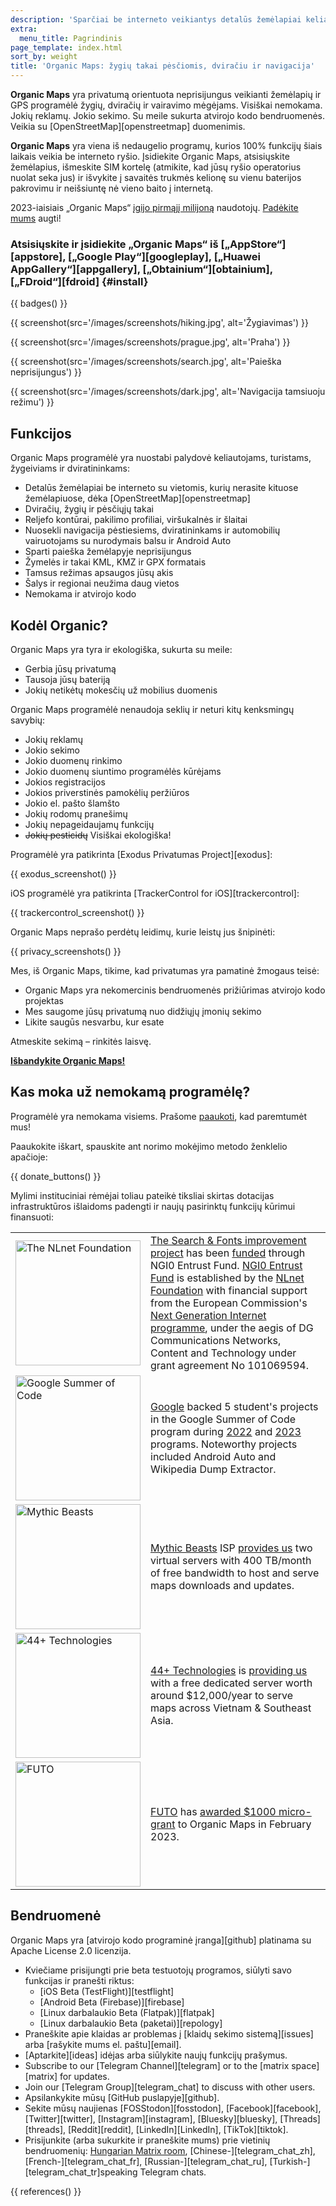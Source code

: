 ```yaml
---
description: 'Sparčiai be interneto veikiantys detalūs žemėlapiai keliautojams, turistams, vairuotojams, žygeiviams ir dviratininkams, sukurti MapsWithMe (Maps.Me) programėlės įkūrėjų.'
extra:
  menu_title: Pagrindinis
page_template: index.html
sort_by: weight
title: 'Organic Maps: žygių takai pėsčiomis, dviračiu ir navigacija'
---
```


**Organic Maps** yra privatumą orientuota neprisijungus veikianti žemėlapių ir GPS programėlė žygių, dviračių ir vairavimo mėgėjams. Visiškai nemokama. Jokių reklamų. Jokio sekimo. Su meile sukurta atvirojo kodo bendruomenės. Veikia su [OpenStreetMap][openstreetmap] duomenimis.

**Organic Maps** yra viena iš nedaugelio programų, kurios 100% funkcijų šiais laikais veikia be interneto ryšio. Įsidiekite Organic Maps, atsisiųskite žemėlapius, išmeskite SIM kortelę (atmikite, kad jūsų ryšio operatorius nuolat seka jus) ir išvykite į savaitės trukmės kelionę su vienu baterijos pakrovimu ir neišsiuntę nė vieno baito į internetą.

2023-iaisiais „Organic Maps“ [įgijo pirmąjį milijoną](@/news/2023-12-23/281/index.md) naudotojų. [Padėkite mums](@/donate/index.md) augti!

### Atsisiųskite ir įsidiekite „Organic Maps“ iš [„AppStore“][appstore], [„Google Play“][googleplay], [„Huawei AppGallery“][appgallery], [„Obtainium“][obtainium], [„FDroid“][fdroid] {#install}

{{ badges() }}

{{ screenshot(src='/images/screenshots/hiking.jpg', alt='Žygiavimas') }}

{{ screenshot(src='/images/screenshots/prague.jpg', alt='Praha') }}

{{ screenshot(src='/images/screenshots/search.jpg', alt='Paieška
neprisijungus') }}

{{ screenshot(src='/images/screenshots/dark.jpg', alt='Navigacija tamsiuoju
režimu') }}

## Funkcijos

Organic Maps programėlė yra nuostabi palydovė keliautojams, turistams,
žygeiviams ir dviratininkams:

- Detalūs žemėlapiai be interneto su vietomis, kurių nerasite kituose
  žemėlapiuose, dėka [OpenStreetMap][openstreetmap]
- Dviračių, žygių ir pėsčiųjų takai
- Reljefo kontūrai, pakilimo profiliai, viršukalnės ir šlaitai
- Nuosekli navigacija pėstiesiems, dviratininkams ir automobilių
  vairuotojams su nurodymais balsu ir Android Auto
- Sparti paieška žemėlapyje neprisijungus
- Žymelės ir takai KML, KMZ ir GPX formatais
- Tamsus režimas apsaugos jūsų akis
- Šalys ir regionai neužima daug vietos
- Nemokama ir atvirojo kodo

## Kodėl Organic?

Organic Maps yra tyra ir ekologiška, sukurta su meile:

- Gerbia jūsų privatumą
- Tausoja jūsų bateriją
- Jokių netikėtų mokesčių už mobilius duomenis

Organic Maps programėlė nenaudoja seklių ir neturi kitų kenksmingų savybių:

- Jokių reklamų
- Jokio sekimo
- Jokio duomenų rinkimo
- Jokio duomenų siuntimo programėlės kūrėjams
- Jokios registracijos
- Jokios priverstinės pamokėlių peržiūros
- Jokio el. pašto šlamšto
- Jokių rodomų pranešimų
- Jokių nepageidaujamų funkcijų
- ~~Jokių pesticidų~~ Visiškai ekologiška!

Programėlė yra patikrinta [Exodus Privatumas Project][exodus]:

{{ exodus_screenshot() }}

iOS programėlė yra patikrinta [TrackerControl for iOS][trackercontrol]:

{{ trackercontrol_screenshot() }}

Organic Maps neprašo perdėtų leidimų, kurie leistų jus šnipinėti:

{{ privacy_screenshots() }}

Mes, iš Organic Maps, tikime, kad privatumas yra pamatinė žmogaus teisė:

- Organic Maps yra nekomercinis bendruomenės prižiūrimas atvirojo kodo
  projektas
- Mes saugome jūsų privatumą nuo didžiųjų įmonių sekimo
- Likite saugūs nesvarbu, kur esate

Atmeskite sekimą – rinkitės laisvę.

**[Išbandykite Organic Maps!](#install)**

## Kas moka už nemokamą programėlę?

Programėlė yra nemokama visiems. Prašome [paaukoti](@/donate/index.md), kad
paremtumėt mus!

Paaukokite iškart, spauskite ant norimo mokėjimo metodo ženklelio apačioje:

{{ donate_buttons() }}

Mylimi instituciniai rėmėjai toliau pateikė tiksliai skirtas dotacijas infrastruktūros išlaidoms padengti ir naujų pasirinktų funkcijų kūrimui finansuoti:

<table style="border-spacing: 20px">
  <tr>
    <td>
      <a href="https://nlnet.nl/"><img src="{{ base_url() }}/sponsors/nlnet.svg" alt="The NLnet Foundation" width="200px"></a>
    </td>
    <td>
      <a href="https://github.com/organicmaps/organicmaps/milestone/7">The Search & Fonts improvement project</a> has been <a href="https://nlnet.nl/project/OrganicMaps/">funded</a> through NGI0 Entrust Fund. <a href="https://nlnet.nl/entrust/">NGI0 Entrust Fund</a> is established by the <a href="https://nlnet.nl/">NLnet Foundation</a> with financial support from the European Commission's <a href="https://www.ngi.eu/">Next Generation Internet programme</a>, under the aegis of DG Communications Networks, Content and Technology under grant agreement No 101069594.
    </td>
  </tr>
  <tr>
    <td>
      <a href="https://summerofcode.withgoogle.com/"><img src="{{ base_url() }}/sponsors/gsoc.svg" alt="Google Summer of Code" width="200px"></a>
    </td>
    <td>
      <a href="https://summerofcode.withgoogle.com/">Google</a> backed 5 student's projects in the Google Summer of Code program during <a href="https://summerofcode.withgoogle.com/programs/2022/organizations/organic-maps">2022</a> and <a href="https://summerofcode.withgoogle.com/programs/2023/organizations/organic-maps">2023</a> programs. Noteworthy projects included Android Auto and Wikipedia Dump Extractor.
    </td>
  </tr>
  <tr>
    <td>
      <a href="https://www.mythic-beasts.com/"><img src="{{ base_url() }}/sponsors/mythic-beasts.png" alt="Mythic Beasts" width="200px"></a>
    </td>
    <td>
      <a href="https://www.mythic-beasts.com/">Mythic Beasts</a> ISP <a href="https://www.mythic-beasts.com/blog/2021/10/06/improving-the-world-bit-by-expensive-bit/">provides us</a> two virtual servers with 400 TB/month of free bandwidth to host and serve maps downloads and updates.
    </td>
  </tr>
  <tr>
    <td>
      <a href="https://44plus.vn"><img src="{{ base_url() }}/sponsors/44plus.svg" alt="44+ Technologies" width="200px"></a>
    </td>
    <td>
      <a href="https://44plus.vn">44+ Technologies</a> is <a href="https://44plus.vn/organicmaps">providing us </a>with a free dedicated server worth around $12,000/year to serve maps across Vietnam & Southeast Asia.
    </td>
  </tr>
  <tr>
    <td>
      <a href="https://futo.org"><img src="{{ base_url() }}/sponsors/futo.svg" alt="FUTO" width="200px"></a>
    </td>
    <td>
      <a href="https://futo.org">FUTO</a> has <a href="https://www.youtube.com/watch?v=fJJclgBHrEw">awarded $1000 micro-grant</a> to Organic Maps in February 2023.
    </td>
  </tr>
</table>

## Bendruomenė

Organic Maps yra [atvirojo kodo programinė įranga][github] platinama su
Apache License 2.0 licenzija.

- Kviečiame prisijungti prie beta testuotojų programos, siūlyti savo
  funkcijas ir pranešti riktus:
  * [iOS Beta (TestFlight)][testflight]
  * [Android Beta (Firebase)][firebase]
  * [Linux darbalaukio Beta (Flatpak)][flatpak]
  * [Linux darbalaukio Beta (paketai)][repology]
- Praneškite apie klaidas ar problemas į [klaidų sekimo sistemą][issues] arba [rašykite mums el. paštu][email].
- [Aptarkite][ideas] idėjas arba siūlykite naujų funkcijų prašymus.
- Subscribe to our [Telegram Channel][telegram] or to the [matrix
  space][matrix] for updates.
- Join our [Telegram Group][telegram_chat] to discuss with other users.
- Apsilankykite mūsų [GitHub puslapyje][github].
- Sekite mūsų naujienas [FOSStodon][fosstodon],
  [Facebook][facebook], [Twitter][twitter], [Instagram][instagram],
  [Bluesky][bluesky], [Threads][threads], [Reddit][reddit], [LinkedIn][LinkedIn], [TikTok][tiktok].
- Prisijunkite (arba sukurkite ir praneškite mums) prie vietinių bendruomenių: [Hungarian Matrix
  room](https://matrix.to/#/#organicmapstranslate_hu:matrix.org),
  [Chinese-][telegram_chat_zh], [French-][telegram_chat_fr],
  [Russian-][telegram_chat_ru], [Turkish-][telegram_chat_tr]speaking
  Telegram chats.

[fork]: https://en.wikipedia.org/wiki/Fork_(software_development)

{{ references() }}

